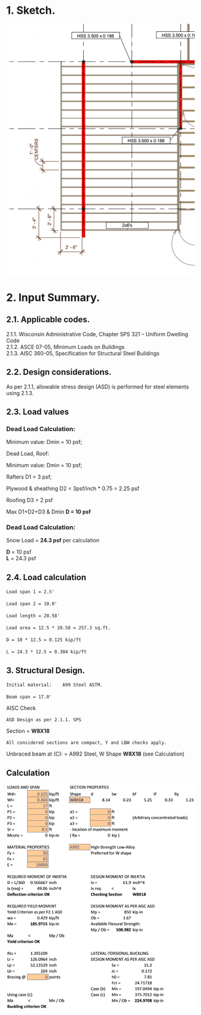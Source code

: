 # 1. Sketch.

![Sketch](Beam-2-C.png "Sketch")

# 2. Input Summary.

## 2.1. Applicable codes.  
2.1.1. Wisconsin Administrative Code, Chapter SPS 321 – Uniform Dwelling Code  
2.1.2. ASCE 07-05, Minimum Loads on Buildings  
2.1.3. AISC 360-05, Specification for Structural Steel Buildings  
  
  
## 2.2. Design considerations.

As per 2.1.1, allowable stress design (ASD) is performed for steel elements using 2.1.3.

## 2.3. Load values

### Dead Load Calculation:

Minimum value:                 Dmin = 10 psf;

Dead Load, Roof:

Minimum value:          Dmin = 10 psf;

Rafters                 D1 = 3 psf;

Plywood & sheathing     D2 = 3psf/inch * 0.75 = 2.25 psf

Roofing                 D3 = 2 psf

Max D1+D2+D3 & Dmin     **D = 10 psf**

### Dead Load Calculation:

Snow Load				= **24.3 psf** per calculation

**D** = 10 psf        
**L** = 24.3 psf        

## 2.4. Load calculation

    Load span 1 = 2.5'

    Load span 2 = 10.0'

    Load length = 20.58'

    Load area = 12.5 * 20.58 = 257.3 sq.ft.

    D = 10 * 12.5 = 0.125 kip/ft

    L = 24.3 * 12.5 = 0.304 kip/ft

## 3. Structural Design.

    Initial material:    A99 Steel ASTM.

    Beam span = 17.0'

AISC Check

    ASD Design as per 2.1.1. SPS

Section        = **W8X18**

    All considered sections are compact, Y and LBW checks apply.


Unbraced beam at (C):  = A992 Steel, W Shape **W8X18** (see Calculation)

## Calculation

![Calculation](Beam-2-C-calc.png "Calculation")

